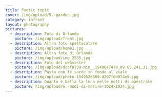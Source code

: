 ```yaml
---
title: Poetic topic
cover: /img/upload/5.-garden.jpg
category: infront
layout: photography
pictures:
  - description: Foto di Orlando
    picture: /img/upload/front.jpg
  - description: Altra foto spettacolare
    picture: /img/upload/home2.jpg
  - description: Altra foto di Orlando
    picture: /img/upload/img_2535.jpg
  - description: Foto del webmaster
    picture: /img/upload/dscf8739-min__1549647470_89.65.241.31.jpg
  - description: Pasta con le sarde in fondo al viale
    picture: /img/upload/photo-1549526809-d207fdd074e5.jpg
  - description: Quanto è bella la luna nelle notti di maestrale
    picture: /img/upload/6.-modi-di-morire-1024x1024.jpg
---
```


